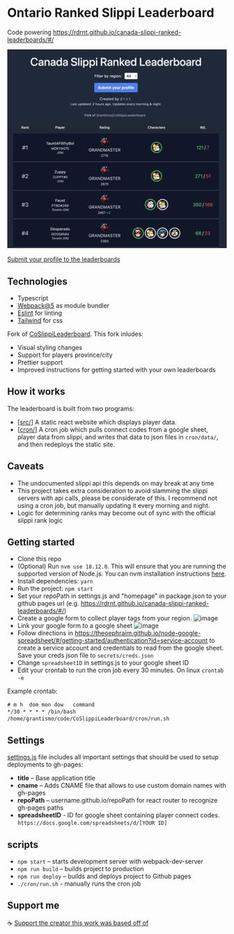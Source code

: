 # Ontario Ranked Slippi Leaderboard

Code powering <https://rdrnt.github.io/canada-slippi-ranked-leaderboards/#/>

![image](https://github.com/rdrnt/canada-slippi-ranked-leaderboards/blob/master/demo.png)

[Submit your profile to the leaderboards](https://docs.google.com/forms/d/1hrqZNXV248bKtxPKVKQv1dlevI0_IPREkNypKmarVA8)

## Technologies

- Typescript
- [Webpack@5](https://webpack.js.org/) as module bundler
- [Eslint](http://eslint.org/) for linting
- [Tailwind](https://tailwindcss.com/) for css

Fork of [
CoSlippiLeaderboard](https://github.com/Grantismo/CoSlippiLeaderboard). This fork inludes:

- Visual styling changes
- Support for players province/city
- Prettier support
- Improved instructions for getting started with your own leaderboards

## How it works

The leaderboard is built from two programs:

- [[src/](https://github.com/rdrnt/canada-slippi-ranked-leaderboards/tree/master/src)] A static react website which displays player data.
- [[cron/](https://github.com/rdrnt/canada-slippi-ranked-leaderboards/tree/master/cron)] A cron job which pulls connect codes from a google sheet, player data from slippi, and writes that data to json files in `cron/data/`, and then redeploys the static site.

## Caveats

- The undocumented slippi api this depends on may break at any time
- This project takes extra consideration to avoid slamming the slippi servers with api calls, please be considerate of this. I recommend not using a cron job, but manually updating it every morning and night.
- Logic for determining ranks may become out of sync with the official slippi rank logic

## Getting started

- Clone this repo
- (Optional) Run `nvm use 18.12.0`. This will ensure that you are running the supported version of Node.js. You can nvm installation instructions [here](https://github.com/creationix/nvm).
- Install dependencies: `yarn`
- Run the project: `npm start`
- Set your repoPath in settings.js and "homepage" in package.json to your github pages url (e.g. <https://rdrnt.github.io/canada-slippi-ranked-leaderboards/#/>)
- Create a google form to collect player tags from your region. ![image](https://user-images.githubusercontent.com/911232/207989907-256100e3-c215-4699-9ae7-655d5345cbd4.png)
- Link your google form to a google sheet ![image](https://user-images.githubusercontent.com/911232/207990065-aadc0a30-2561-46b7-a46e-0742af601cec.png)
- Follow directions in <https://theoephraim.github.io/node-google-spreadsheet/#/getting-started/authentication?id=service-account> to create a service account and credentials to read from the google sheet. Save your creds json file to `secrets/creds.json`
- Change `spreadsheetID` in settings.js to your google sheet ID
- Edit your crontab to run the cron job every 30 minutes. On linux `crontab -e`

Example crontab:

```
# m h  dom mon dow   command
*/30 * * * * /bin/bash /home/grantismo/code/CoSlippiLeaderboard/cron/run.sh
```

## Settings

[settings.js](./settings.js) file includes all important settings that should be used to setup deployments to gh-pages:

- **title** – Base application title
- **cname** – Adds CNAME file that allows to use custom domain names with gh-pages
- **repoPath** – username.github.io/repoPath for react router to recognize gh-pages paths
- **spreadsheetID** - ID for google sheet containing player connect codes. `https://docs.google.com/spreadsheets/d/[YOUR ID]`

## scripts

- `npm start` – starts development server with webpack-dev-server
- `npm run build` – builds project to production
- `npm run deploy` – builds and deploys project to Github pages
- `./cron/run.sh` - manually runs the cron job

## Support me

☕ [Support the creator this work was based off of](https://www.buymeacoffee.com/blorppppp)
